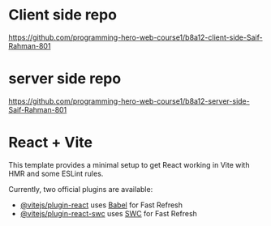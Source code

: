 # Client side repo
https://github.com/programming-hero-web-course1/b8a12-client-side-Saif-Rahman-801

# server side repo
https://github.com/programming-hero-web-course1/b8a12-server-side-Saif-Rahman-801


# React + Vite

This template provides a minimal setup to get React working in Vite with HMR and some ESLint rules.

Currently, two official plugins are available:

- [@vitejs/plugin-react](https://github.com/vitejs/vite-plugin-react/blob/main/packages/plugin-react/README.md) uses [Babel](https://babeljs.io/) for Fast Refresh
- [@vitejs/plugin-react-swc](https://github.com/vitejs/vite-plugin-react-swc) uses [SWC](https://swc.rs/) for Fast Refresh

